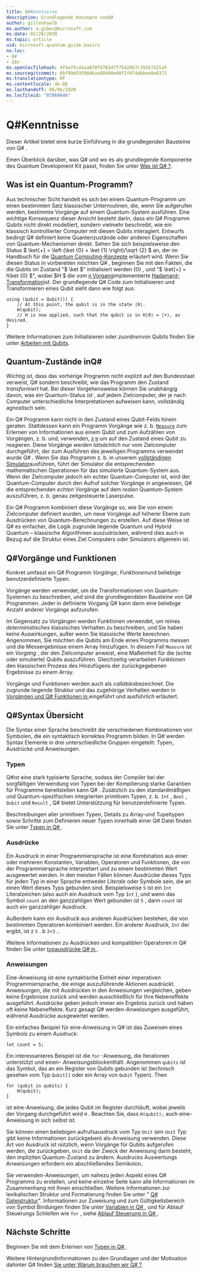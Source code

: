 ```yaml
---
title: Q#Kenntnisse
description: Grundlegende Konzepte vonQ#
author: gillenhaalb
ms.author: a-gibec@microsoft.com
ms.date: 02/28/2020
ms.topic: article
uid: microsoft.quantum.guide.basics
no-loc:
- Q#
- $$v
ms.openlocfilehash: 4f4a75cdaaa070fd763d7f75429b7c39357d25a5
ms.sourcegitcommit: 6bf99d93590d6aa80490e88f2fd74dbbee8e0371
ms.translationtype: MT
ms.contentlocale: de-DE
ms.lasthandoff: 08/06/2020
ms.locfileid: "87869646"
---
```

# <a name="no-locq-basics"></a>Q#Kenntnisse

Dieser Artikel bietet eine kurze Einführung in die grundlegenden Bausteine von Q# .

Einen Überblick darüber, was Q# und wo es als grundlegende Komponente des Quantum Development Kit passt, finden Sie unter [Was ist Q# ?](xref:microsoft.quantum.overview.q-sharp). 

## <a name="what-is-a-quantum-program"></a>Was ist ein Quantum-Programm?

Aus technischer Sicht handelt es sich bei einem Quantum-Programm um einen bestimmten Satz klassischer Unterroutinen, die, wenn Sie aufgerufen werden, bestimmte Vorgänge auf einem Quantum-System ausführen.
Eine wichtige Konsequenz dieser Ansicht besteht darin, dass ein Q# Programm Qubits nicht direkt modelliert, sondern vielmehr beschreibt, wie ein klassisch kontrollierter Computer mit diesen Qubits interagiert.
Entwurfs bedingt Q# definiert keine Quantenzustände oder anderen Eigenschaften von Quantum-Mechanismen direkt.
Sehen Sie sich beispielsweise den Status $ \ket{+} = \left (\ket {0} + \ket {1} \right)/\sqrt {2} $ an, der im Handbuch für die [Quantum Computing-Konzepte](xref:microsoft.quantum.concepts.intro) erläutert wird.
Wenn Sie diesen Status in vorbereiten möchten Q# , beginnen Sie mit den Fakten, die die Qubits im Zustand "$ \ket $" initialisiert werden {0} , und "$ \ket{+} = h\ket {0} $", wobei $H $ die vom [ `H` Vorgang](xref:microsoft.quantum.intrinsic.h)implementierte [Hadamard-Transformation](xref:microsoft.quantum.glossary#hadamard)ist. Der grundlegende Q# Code zum Initialisieren und Transformieren eines Qubit sieht dann wie folgt aus:

```qsharp
using (qubit = Qubit()) {
    // At this point, the qubit is in the state |0⟩.
    H(qubit);
    // H is now applied, such that the qubit is in H|0⟩ = |+⟩, as desired.
}
```
Weitere Informationen zum Initialisieren oder *zuordnen*von Qubits finden Sie unter [Arbeiten mit Qubits](xref:microsoft.quantum.guide.qubits).

## <a name="quantum-states-in-no-locq"></a>Quantum-Zustände inQ#

Wichtig ist, dass das vorherige Programm nicht explizit auf den Bundesstaat verweist, Q# sondern beschreibt, wie das Programm den Zustand *transformiert* hat.
Bei dieser Vorgehensweise können Sie unabhängig davon, was ein Quantum-Status *ist* , auf jedem Zielcomputer, der je nach Computer unterschiedliche Interpretationen aufweisen kann, vollständig agnostisch sein. 

Ein Q# Programm kann nicht in den Zustand eines Qubit-Felds hinein geraten.
Stattdessen kann ein Programm Vorgänge wie z. b. [`Measure`](xref:microsoft.quantum.intrinsic.measure) zum Erlernen von Informationen aus einem Qubit und zum Aufzählen von Vorgängen, z. b. und, verwenden, [`X`](xref:microsoft.quantum.intrinsic.x) [`H`](xref:microsoft.quantum.intrinsic.h) um auf den Zustand eines Qubit zu reagieren.
Diese Vorgänge *werden tatsächlich nur* vom Zielcomputer durchgeführt, der zum Ausführen des jeweiligen Programms verwendet wurde Q# .
Wenn Sie das Programm z. b. in unserem [vollständigen Simulator](xref:microsoft.quantum.machines.full-state-simulator)ausführen, führt der Simulator die entsprechenden mathematischen Operationen für das simulierte Quantum-System aus.
Wenn der Zielcomputer jedoch ein echter Quantum-Computer ist, wird der Quantum-Computer durch den Aufruf solcher Vorgänge in angewiesen, Q# die entsprechenden *echten* Vorgänge auf dem *realen* Quantum-System auszuführen, z. b. genau zeitgesteuerte Laserpulse.

Ein Q# Programm kombiniert diese Vorgänge so, wie Sie von einem Zielcomputer definiert wurden, um neue Vorgänge auf höherer Ebene zum Ausdrücken von Quantum-Berechnungen zu erstellen.
Auf diese Weise ist Q# es einfacher, die Logik zugrunde liegende Quantum und Hybrid Quantum – klassische Algorithmen auszudrücken, während dies auch in Bezug auf die Struktur eines Ziel Computers oder Simulators allgemein ist.

## <a name="no-locq-operations-and-functions"></a>Q#Vorgänge und Funktionen

Konkret umfasst ein Q# Programm *Vorgänge*, *Funktionen*und beliebige benutzerdefinierte Typen. 

Vorgänge werden verwendet, um die Transformationen von Quantum-Systemen zu beschreiben, und sind die grundlegendsten Bausteine von Q# Programmen. Jeder in definierte Vorgang Q# kann dann eine beliebige Anzahl anderer Vorgänge aufzurufen.

Im Gegensatz zu Vorgängen werden Funktionen verwendet, um reines *deterministisches* klassisches Verhalten zu beschreiben, und Sie haben keine Auswirkungen, außer wenn Sie klassische Werte berechnen. Angenommen, Sie möchten die Qubits am Ende eines Programms messen und die Messergebnisse einem Array hinzufügen.
In diesem Fall `Measure` ist ein *Vorgang* , der den Zielcomputer anweist, eine Maßeinheit für die (echte oder simulierte) Qubits auszuführen. Gleichzeitig verarbeiten *Funktionen* den klassischen Prozess des Hinzufügens der zurückgegebenen Ergebnisse zu einem Array.

Vorgänge und Funktionen werden auch als *callables*bezeichnet. Die zugrunde liegende Struktur und das zugehörige Verhalten werden in [Vorgängen und Q# Funktionen in ](xref:microsoft.quantum.guide.operationsfunctions)eingeführt und ausführlich erläutert.


## <a name="no-locq-syntax-overview"></a>Q#Syntax Übersicht

Die Syntax einer Sprache beschreibt die verschiedenen Kombinationen von Symbolen, die ein syntaktisch korrektes Programm bilden.
In Q# werden Syntax Elemente in drei unterschiedliche Gruppen eingeteilt: Typen, Ausdrücke und Anweisungen.

### <a name="types"></a>Typen
Q#ist eine stark typisierte Sprache, sodass der Compiler bei der sorgfältigen Verwendung von Typen bei der Kompilierung starke Garantien für Programme bereitstellen kann Q# .
Zusätzlich zu den standardmäßigen und Quantum-spezifischen integrierten primitiven Typen, z. b. `Int` , `Bool` , `Qubit` und `Result` , Q# bietet Unterstützung für benutzerdefinierte Typen.

Beschreibungen aller primitiven Typen, Details zu Array-und Tupeltypen sowie Schritte zum Definieren neuer Typen innerhalb einer Q# Datei finden Sie unter [Typen in Q# ](xref:microsoft.quantum.guide.types).

### <a name="expressions"></a>Ausdrücke
Ein Ausdruck in einer Programmiersprache ist eine Kombination aus einer oder mehreren Konstanten, Variablen, Operatoren und Funktionen, die von der Programmiersprache interpretiert und zu einem bestimmten Wert ausgewertet werden.
In den meisten Fällen können Ausdrücke dieses Typs für jeden Typ in einer Sprache entweder *Literale* oder Symbole sein, die an einen Wert dieses Typs gebunden sind.
Beispielsweise `5` ist ein `Int` Literalzeichen (also auch ein Ausdruck vom Typ `Int` ), und wenn das Symbol `count` an den ganzzahligen Wert gebunden ist `5` , dann `count` ist auch ein ganzzahliger Ausdruck.

Außerdem kann ein Ausdruck aus anderen Ausdrücken bestehen, die von bestimmten Operatoren kombiniert werden.
Ein anderer Ausdruck, `Int` der ergibt, ist z `5` . b `2+3` ..

Weitere Informationen zu Ausdrücken und kompatiblen Operatoren in Q# finden Sie unter [typausdrücke Q# in ](xref:microsoft.quantum.guide.expressions). 

### <a name="statements"></a>Anweisungen 
Eine-Anweisung ist eine syntaktische Einheit einer imperativen Programmiersprache, die einige auszuführende Aktionen ausdrückt. Anweisungen, die mit Ausdrücken in den Anweisungen vergleichen, geben keine Ergebnisse zurück und werden ausschließlich für Ihre Nebeneffekte ausgeführt. Ausdrücke geben jedoch immer ein Ergebnis zurück und haben oft keine Nebeneffekte. Kurz gesagt Q# werden-Anweisungen ausgeführt, während Ausdrücke ausgewertet werden.

Ein einfaches Beispiel für eine-Anweisung in Q# ist das Zuweisen eines Symbols zu einem Ausdruck:
```qsharp
let count = 5;
```

Ein interessanteres Beispiel ist die `for` -Anweisung, die Iterationen unterstützt und einen- *Anweisungsblock*enthält.
Angenommen `qubits` ist das Symbol, das an ein Register von Qubits gebunden ist (technisch gesehen vom Typ `Qubit[]` oder ein Array von `Qubit` Typen). Then
```qsharp
for (qubit in qubits) {
    H(qubit);
}
```
ist eine-Anweisung, die jedes Qubit im Register durchläuft, wobei jeweils der Vorgang durchgeführt wird `H` . Beachten Sie, dass `H(qubit);` auch eine-Anweisung in sich selbst ist.

Sie können einen beliebigen aufrufsausdruck vom Typ `Unit` (ein `Unit` Typ gibt keine Informationen zurückgeben) als-Anweisung verwenden.
Diese Art von Ausdruck ist nützlich, wenn Vorgänge für Qubits aufgerufen werden, die zurückgeben, `Unit` da der Zweck der Anweisung darin besteht, den impliziten Quantum-Zustand zu ändern.
Ausdrucks Auswertungs Anweisungen erfordern ein abschließendes Semikolon.

Sie verwenden-Anweisungen, um nahezu jeden Aspekt eines Q# Programms zu erstellen, und keine einzelne Seite kann alle Informationen im Zusammenhang mit Ihnen einschließen.
Weitere Informationen zur lexikalischen Struktur und Formatierung finden Sie unter " [ Q# Dateistruktur](xref:microsoft.quantum.guide.filestructure)". Informationen zur Zuweisung und zum Gültigkeitsbereich von Symbol Bindungen finden Sie unter [Variablen in Q# ](xref:microsoft.quantum.guide.variables), und für Ablauf Steuerungs Schleifen wie `for` , siehe [Ablauf Steuerung in Q# ](xref:microsoft.quantum.guide.controlflow).

## <a name="next-steps"></a>Nächste Schritte

Beginnen Sie mit dem Erlernen von [Typen in Q# ](xref:microsoft.quantum.guide.types).

Weitere Hintergrundinformationen zu den Grundlagen und der Motivation dahinter Q# finden [Sie unter Warum brauchen wir Q# ?](https://devblogs.microsoft.com/qsharp/why-do-we-need-q/).
